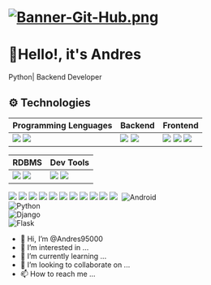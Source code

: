 # [![Banner-Git-Hub.png](https://i.postimg.cc/prsHTXX9/Banner-Git-Hub.png)](https://postimg.cc/BPPy73Fs)

# 👋Hello!, it's Andres

Python| Backend Developer

## ⚙ Technologies

|Programming Lenguages|Backend|Frontend|
|---|---|---|
|<img src="https://img.shields.io/badge/Python-323330?style=for-the-badge&logo=python"/> <img src="https://img.shields.io/badge/JavaScript-323330?style=for-the-badge&logo=javascript&logoColor=F7DF1E"/>|<img src="https://img.shields.io/badge/Django-146C00?style=for-the-badge&logo=django"/> <img src="https://img.shields.io/badge/Flask-323330?style=for-the-badge&logo=flask&logoColor=FFFFFF"/>|<img src="https://img.shields.io/badge/HTML5-E34F26?style=for-the-badge&logo=html5&logoColor=FFFFFF"/> <img src="https://img.shields.io/badge/CSS3-1572B6?style=for-the-badge&logo=css3&logoColor=FFFFFF"/> <img src="https://img.shields.io/badge/Bootstrap-323330?style=for-the-badge&logo=bootstrap&Color=FFFFFF"/>|

|RDBMS|Dev Tools|
|---|---|
|<img src="https://img.shields.io/badge/PostgreSQL-316192?style=for-the-badge&logo=postgresql&logoColor=FFFFFF"/> <img src="https://img.shields.io/badge/SQLite-005694?style=for-the-badge&logo=sqlite&logoColor=FFFFFF"/>|<img src="https://img.shields.io/badge/GIT-E44C30?style=for-the-badge&logo=git&logoColor=FFFFFF"/> <img src="https://img.shields.io/badge/Visual%20Studio%20Code-0078d7?style=for-the-badge&logo=visual-studio-code&logoColor=FFFFFF"/>|

<img src="https://img.shields.io/badge/Python-323330?style=for-the-badge&logo=python&logoColor=008BFF"/> <img src="https://img.shields.io/badge/Django-146C00?style=for-the-badge&logo=django&logoColor=000000"/>
<img src="https://img.shields.io/badge/Flask-323330?style=for-the-badge&logo=flask&logoColor=FFFFFF"/>
<img src="https://img.shields.io/badge/PostgreSQL-316192?style=for-the-badge&logo=postgresql&logoColor=FFFFFF"/>
<img src="https://img.shields.io/badge/SQLite-005694?style=for-the-badge&logo=sqlite&logoColor=FFFFFF"/>
<img src="https://img.shields.io/badge/HTML5-E34F26?style=for-the-badge&logo=html5&logoColor=FFFFFF"/>
<img src="https://img.shields.io/badge/CSS3-1572B6?style=for-the-badge&logo=css3&logoColor=FFFFFF"/>
<img src="https://img.shields.io/badge/JavaScript-323330?style=for-the-badge&logo=javascript&logoColor=F7DF1E"/>
<img src="https://img.shields.io/badge/GIT-E44C30?style=for-the-badge&logo=git&logoColor=FFFFFF"/>
<img src="https://img.shields.io/badge/Visual%20Studio%20Code-0078d7?style=for-the-badge&logo=visual-studio-code&logoColor=FFFFFF"/>
<img src="https://img.shields.io/badge/Bootstrap-3DOC84?style=for-the-badge&logo=bootstrap&Color=FFFFFF&labelColor=101010"/>
<img src=""/>
![Android](https://img.shields.io/badge/Android-3DOC84?style=for-the-badge&logo=android&logoColor=white&labelColor=101010)</br>
![Python](https://img.shields.io/badge/Python-196F9B?style=for-the-badge&logo=python&logoColor=FFFFFF&labelColor=101010)</br>
![Django](https://img.shields.io/badge/Django-146C00?style=for-the-badge&logo=django&logoColor=FFFFFF&labelColor=101010)</br>
![Flask](https://img.shields.io/badge/Flask-323330?style=for-the-badge&logo=flask&logoColor=FFFFFF&labelColor=101010)</br>

- 👋 Hi, I’m @Andres95000
- 👀 I’m interested in ...
- 🌱 I’m currently learning ...
- 💞️ I’m looking to collaborate on ...
- 📫 How to reach me ...

<!---
Andres95000/Andres95000 is a ✨ special ✨ repository because its `README.md` (this file) appears on your GitHub profile.
You can click the Preview link to take a look at your changes.
--->
